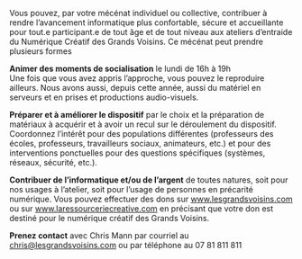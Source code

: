 Vous pouvez, par votre mécénat individuel ou collective, contribuer à rendre l’avancement informatique plus confortable, sécure et accueillante pour tout.e participant.e de tout âge et de tout niveau aux ateliers d’entraide du Numérique Créatif des Grands Voisins. Ce mécénat peut prendre plusieurs formes

**Animer des moments de socialisation** le lundi de 16h à 19h  
Une fois que vous avez appris l’approche, vous pouvez le reproduire ailleurs. Nous avons aussi, depuis cette année, aussi du matériel en serveurs et en prises et productions audio-visuels.

**Préparer et à améliorer le dispositif** par le choix et la préparation de matériaux à acquérir et à avoir un recul sur le déroulement du dispositif. Coordonnez l’intérêt pour des populations différentes (professeurs des écoles, professeurs, travailleurs sociaux, animateurs, etc.) et pour des interventions ponctuelles pour des questions spécifiques (systèmes, réseaux, sécurité, etc.).

**Contribuer de l’informatique et/ou de l’argent** de toutes natures, soit pour nos usages à l’atelier, soit pour l’usage de personnes en précarité numérique. Vous pouvez effectuer des dons sur www.lesgrandsvoisins.com ou sur www.laressourceriecreative.com en précisant que votre don est destiné pour le numérique créatif des Grands Voisins.

**Prenez contact** avec Chris Mann par courriel au [chris@lesgrandsvoisins.com](mailto:chris@lesgrandsvoisins.com?ref=blog.lesgrandsvoisins.com) ou par téléphone au 07 81 811 811